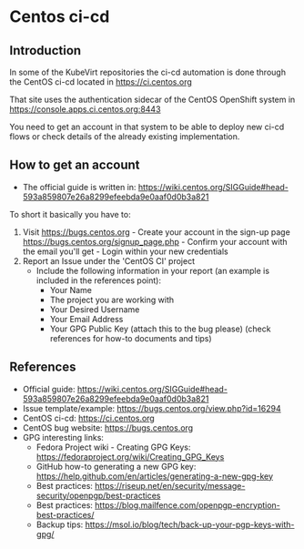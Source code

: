 # Centos ci-cd

## Introduction

In some of the KubeVirt repositories the ci-cd automation is done through the CentOS ci-cd located in https://ci.centos.org

That site uses the authentication sidecar of the CentOS OpenShift system in https://console.apps.ci.centos.org:8443

You need to get an account in that system to be able to deploy new ci-cd flows or check details of the already existing implementation.

## How to get an account

- The official guide is written in: https://wiki.centos.org/SIGGuide#head-593a859807e26a8299efeebda9e0aaf0d0b3a821

To short it basically you have to:

1. Visit https://bugs.centos.org - Create your account in the sign-up page https://bugs.centos.org/signup_page.php - Confirm your account with the email you'll get - Login within your new credentials
2. Report an Issue under the 'CentOS CI' project
   - Include the following information in your report (an example is included in the references point):
     - Your Name
     - The project you are working with
     - Your Desired Username
     - Your Email Address
     - Your GPG Public Key (attach this to the bug please) (check references for how-to documents and tips)

## References

- Official guide: https://wiki.centos.org/SIGGuide#head-593a859807e26a8299efeebda9e0aaf0d0b3a821
- Issue template/example: https://bugs.centos.org/view.php?id=16294
- CentOS ci-cd: https://ci.centos.org
- CentOS bug website: https://bugs.centos.org
- GPG interesting links:
  - Fedora Project wiki - Creating GPG Keys: https://fedoraproject.org/wiki/Creating_GPG_Keys
  - GitHub how-to generating a new GPG key: https://help.github.com/en/articles/generating-a-new-gpg-key
  - Best practices: https://riseup.net/en/security/message-security/openpgp/best-practices
  - Best practices: https://blog.mailfence.com/openpgp-encryption-best-practices/
  - Backup tips: https://msol.io/blog/tech/back-up-your-pgp-keys-with-gpg/
